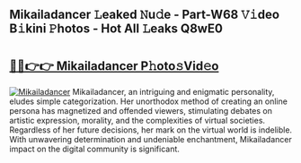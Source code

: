 ## Mikailadancer 𝙻eaked 𝙽u𝚍e - Part-W68 𝚅𝚒deo B𝚒kini 𝙿hotos - Hot All 𝙻eaks Q8wE0

# <h2><a href="http://ld39qr3.urlbe.top/?page=Mikailadancer">🔗🔗👉👉 Mikailadancer P𝚑oto𝚜Vid𝚎o</a></h2>

[![Mikailadancer](https://i.imgur.com/eBuTRDB.gif)](http://ld39qr3.urlbe.top/?page=Mikailadancer)
Mikailadancer, an intriguing and enigmatic personality, eludes simple categorization. Her unorthodox method of creating an online persona has magnetized and offended viewers, stimulating debates on artistic expression, morality, and the complexities of virtual societies. Regardless of her future decisions, her mark on the virtual world is indelible. With unwavering determination and undeniable enchantment, Mikailadancer impact on the digital community is significant.
